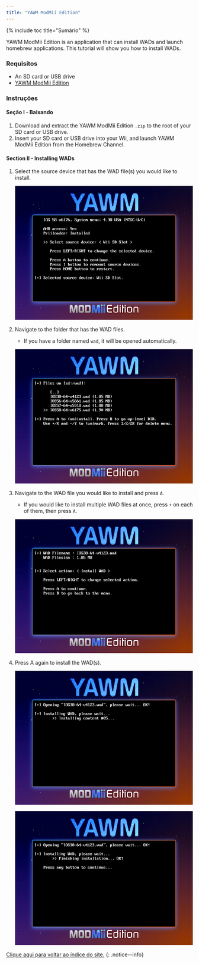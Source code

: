 ```yaml
---
title: "YAWM ModMii Edition"
---
```


{% include toc title="Sumário" %}

YAWM ModMii Edition is an application that can install WADs and launch homebrew applications. This tutorial will show you how to install WADs.

### Requisitos
* An SD card or USB drive
* [YAWM ModMii Edition](https://oscwii.org/library/app/yawmme)

### Instruções

#### Seção I - Baixando

1. Download and extract the YAWM ModMii Edition `.zip` to the root of your SD card or USB drive.
1. Insert your SD card or USB drive into your Wii, and launch YAWM ModMii Edition from the Homebrew Channel.

#### Section II - Installing WADs

1. Select the source device that has the WAD file(s) you would like to install.

    ![](/images/homebrew/yawmME/source_device.png)

1. Navigate to the folder that has the WAD files.
    + If you have a folder named `wad`, it will be opened automatically.

    ![](/images/homebrew/yawmME/file_selection.png)

1. Navigate to the WAD file you would like to install and press `A`.
    + If you would like to install multiple WAD files at once, press `+` on each of them, then press `A`.

    ![](/images/homebrew/yawmME/install_wad.png)

1. Press A again to install the WAD(s).

    ![](/images/homebrew/yawmME/installing_wad.png)

    ![](/images/homebrew/yawmME/installing_wad_ok.png)

[Clique aqui para voltar ao índice do site.](site-navigation)
{: .notice--info}
